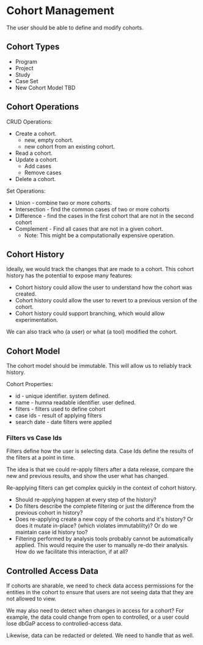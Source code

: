 # Cohort Management

The user should be able to define and modify cohorts.  

## Cohort Types

- Program
- Project
- Study
- Case Set
- New Cohort Model TBD

## Cohort Operations

CRUD Operations:

- Create a cohort.
  - new, empty cohort.
  - new cohort from an existing cohort.
- Read a cohort.
- Update a cohort.
  - Add cases
  - Remove cases
- Delete a cohort.

Set Operations:

- Union - combine two or more cohorts.
- Intersection - find the common cases of two or more cohorts
- Difference - find the cases in the first cohort that are not in the second cohort
- Complement - Find all cases that are not in a given cohort.
  - Note: This might be a computationally expensive operation.

## Cohort History

Ideally, we would track the changes that are made to a cohort. This cohort history has the potential to expose many features:

- Cohort history could allow the user to understand how the cohort was created.
- Cohort history could allow the user to revert to a previous version of the cohort.
- Cohort history could support branching, which would allow experimentation.

We can also track who (a user) or what (a tool) modified the cohort.


## Cohort Model

The cohort model should be immutable. This will allow us to reliably track history.

Cohort Properties:

- id - unique identifier. system defined.
- name - humna readable identifier. user defined.
- filters - filters used to define cohort
- case ids - result of applying filters
- search date - date filters were applied

### Filters vs Case Ids

Filters define how the user is selecting data. Case Ids define the results of the filters at a point in time.

The idea is that we could re-apply filters after a data release, compare the new and previous results, and show the user what has changed.

Re-applying filters can get complex quickly in the context of cohort history.

- Should re-applying happen at every step of the history?
- Do filters describe the complete filtering or just the difference from the previous cohort in history?  
- Does re-applying create a new copy of the cohorts and it's history? Or does it mutate in-place? (which violates immutablilty)? Or do we maintain case id history too?
- Filtering performed by analysis tools probably cannot be automatically applied. This would require the user to manually re-do their analysis. How do we facilitate this interaction, if at all?

## Controlled Access Data

If cohorts are sharable, we need to check data access permissions for the entities in the cohort to ensure that users are not seeing data that they are not allowed to view.

We may also need to detect when changes in access for a cohort?  For example, the data could change from open to controlled, or a user could lose dbGaP access to controlled-access data.

Likewise, data can be redacted or deleted. We need to handle that as well.
